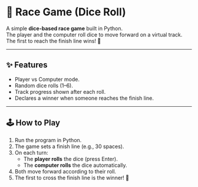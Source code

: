 # 🎲 Race Game (Dice Roll)

A simple **dice-based race game** built in Python.  
The player and the computer roll dice to move forward on a virtual track.  
The first to reach the finish line wins! 🏁  

---

## ✨ Features
- Player vs Computer mode.  
- Random dice rolls (1–6).  
- Track progress shown after each roll.  
- Declares a winner when someone reaches the finish line.  

---

## 🕹️ How to Play
1. Run the program in Python.  
2. The game sets a finish line (e.g., 30 spaces).  
3. On each turn:  
   - The **player rolls** the dice (press Enter).  
   - The **computer rolls** the dice automatically.  
4. Both move forward according to their roll.  
5. The first to cross the finish line is the winner! 🎉  


